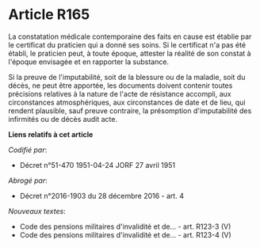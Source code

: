 # Article R165

La constatation médicale contemporaine des faits en cause est établie par le certificat du praticien qui a donné ses soins.
Si le certificat n'a pas été établi, le praticien peut, à toute époque, attester la réalité de son constat à l'époque
envisagée et en rapporter la substance.

Si la preuve de l'imputabilité, soit de la blessure ou de la maladie, soit du décès, ne peut être apportée, les documents
doivent contenir toutes précisions relatives à la nature de l'acte de résistance accompli, aux circonstances atmosphériques,
aux circonstances de date et de lieu, qui rendent plausible, sauf preuve contraire, la présomption d'imputabilité des
infirmités ou de décès audit acte.

**Liens relatifs à cet article**

_Codifié par_:

  - Décret n°51-470 1951-04-24 JORF 27 avril 1951

_Abrogé par_:

  - Décret n°2016-1903 du 28 décembre 2016 - art. 4

_Nouveaux textes_:

  - Code des pensions militaires d'invalidité et de... - art. R123-3 (V)
  - Code des pensions militaires d'invalidité et de... - art. R123-4 (V)
